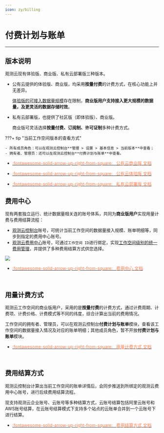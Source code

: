 ```yaml
---
icon: zy/billing
---
```

# 付费计划与账单
---
## 版本说明

观测云现有体验版、商业版、私有云部署版三种版本。

- 公有云提供的体验版、商业版，均采用**按量付费**的计费方式，在核心功能上并无差异。

    [体验版的可接入数据量规模](trail.md#trail-vs-commercial)存在限制，**商业版用户支持接入更大规模的数据量，及更灵活的数据存储时效**。

- 私有云部署版，也提供了社区版（即体验版）、商业版。

    商业版可灵活选择**按量付费、订阅制、许可证制**多种计费方式。

???+ tip "当前工作空间版本的查看方式"

    - 所有成员角色：可以在观测云控制台**管理 > 设置 > 基本信息 > 当前版本**中查看；
    - 拥有者、管理员：还可以在观测云控制台**付费计划与账单**中查看。

<div class="grid cards" markdown>

- [<font color="coral"> :fontawesome-solid-arrow-up-right-from-square: &nbsp; 公有云商业版 文档</font>](commercial.md)

- [<font color="coral"> :fontawesome-solid-arrow-up-right-from-square: &nbsp; 公有云体验版 文档</font>](trail.md)

- [<font color="coral"> :fontawesome-solid-arrow-up-right-from-square: &nbsp; 私有云部署版 文档</font>](../deployment/deployment-description.md#_4)

</div>

## 费用中心

现有两套独立运行、统计数据量相关连的账号体系，共同为**商业版用户**实现用量计费与费用结算流程：

- [观测云控制台](https://console.guance.com/)账号，可统计当前工作空间的数据量接入规模、账单明细等，同步到指定的费用中心账号。
- [观测云费用中心](https://boss.guance.com/)账号，可通过`工作空间 ID`进行绑定，实现<u>工作空间级别的统一费用管理</u>，并提供了多种费用结算方式供您选择。

![](img/billing-index-1.png)

<div class="grid cards" markdown>

- [<font color="coral"> :fontawesome-solid-arrow-up-right-from-square: &nbsp; 费用中心 文档</font>](./cost-center/index.md)

<br/>

</div>

## 用量计费方式

观测云工作空间的商业版用户，采用的是**按量付费**的计费方式，通过计费周期、计费项、计费价格、计费模式等不同的纬度，综合计算出当前的费用情况。

工作空间的拥有者、管理员，可以在观测云控制台**付费计划与账单**模块，查看该工作空间的数据量接入情况及对应的账单明细；其他成员角色，暂不开放**付费计划与账单**模块。

<div class="grid cards" markdown>

- [<font color="coral"> :fontawesome-solid-arrow-up-right-from-square: &nbsp; 用量计费方式 文档</font>](./billing-method/index.md)

<br/>

</div>

## 费用结算方式

观测云控制台计算出当前工作空间的账单详情后，会同步推送到所绑定的观测云费用中心账号，进行后续费用结算流程。

现支持观测云企业账号、云账号等多种结算方式，云账号结算包括阿里云账号和AWS账号结算，在云账号结算模式下支持多个站点的云账单合并到一个云账号下进行结算。

<div class="grid cards" markdown>

- [<font color="coral"> :fontawesome-solid-arrow-up-right-from-square: &nbsp; 费用结算方式 文档</font>](./billing-account/index.md)

<br/>

</div>